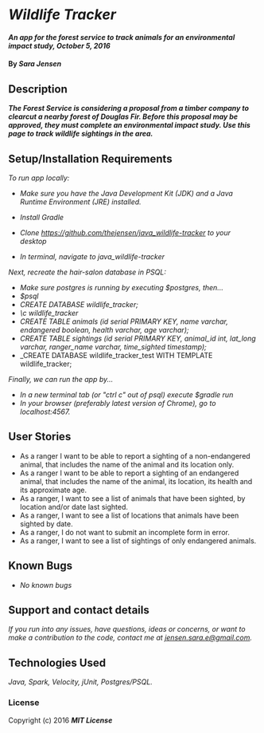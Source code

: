# _Wildlife Tracker_

#### _An app for the forest service to track animals for an environmental impact study, October 5, 2016_

#### By _**Sara Jensen**_

## Description

_**The Forest Service is considering a proposal from a timber company to clearcut a nearby forest of Douglas Fir. Before this proposal may be approved, they must complete an environmental impact study. Use this page to track wildlife sightings in the area.**_

## Setup/Installation Requirements

_To run app locally:_
* _Make sure you have the Java Development Kit (JDK) and a Java Runtime Environment (JRE) installed._
* _Install Gradle_

* _Clone https://github.com/thejensen/java_wildlife-tracker to your desktop_
* _In terminal, navigate to java_wildlife-tracker_

_Next, recreate the hair-salon database in PSQL:_
* _Make sure postgres is running by executing $postgres, then..._
* _$psql_
* _CREATE DATABASE wildlife_tracker;_
* _\c wildlife_tracker_
* _CREATE TABLE animals (id serial PRIMARY KEY, name varchar, endangered boolean, health varchar, age varchar);_
* _CREATE TABLE sightings (id serial PRIMARY KEY, animal_id int, lat_long varchar, ranger_name varchar, time_sighted timestamp);_
* _CREATE DATABASE wildlife_tracker_test WITH TEMPLATE wildlife_tracker;

_Finally, we can run the app by..._
* _In a new terminal tab (or "ctrl c" out of psql) execute $gradle run_
* _In your browser (preferably latest version of Chrome), go to localhost:4567._

## User Stories

* As a ranger I want to be able to report a sighting of a non-endangered animal, that includes the name of the animal and its location only.
* As a ranger I want to be able to report a sighting of an endangered animal, that includes the name of the animal, its location, its health and its approximate age.
* As a ranger, I want to see a list of animals that have been sighted, by location and/or date last sighted.
* As a ranger, I want to see a list of locations that animals have been sighted by date.
* As a ranger, I do not want to submit an incomplete form in error.
* As a ranger, I want to see a list of sightings of only endangered animals.

## Known Bugs

* _No known bugs_

## Support and contact details

_If you run into any issues, have questions, ideas or concerns, or want to make a contribution to the code, contact me at jensen.sara.e@gmail.com._

## Technologies Used

_Java, Spark, Velocity, jUnit, Postgres/PSQL._


### License

Copyright (c) 2016 **_MIT License_**
